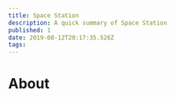 ```yaml
---
title: Space Station
description: A quick summary of Space Station
published: 1
date: 2019-08-12T20:17:35.526Z
tags: 
---
```


# About